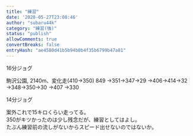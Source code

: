 ```yaml
---
title: "練習"
date: '2020-05-27T23:08:46'
author: "subaru44k"
category: "練習(強)"
status: "publish"
allowComments: true
convertBreaks: false
entryHash: "ae4580d41b5b94b0b4f35b6799b47a81"
---
```

16分ジョグ

駒沢公園, 2140m、変化走(410→350)
849
→351→347→29
→406→414→32
→348→350→30
→407
→330

14分ジョグ<div>
</div><div>案外これで15キロくらい走ってる。</div><div>350がキツかったのは少し残念だが、練習としてはよし。</div><div>たぶん練習前の流しがないからスピード出せないのではないか。</div>
